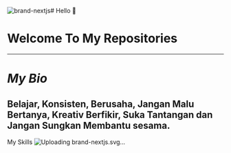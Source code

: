 ![brand-nextjs](https://github.com/Giridiwa319/Giridiwa319/assets/44721619/333fb50b-5dcb-426d-b9e5-635213ff696d)# Hello 👋
# Welcome To My Repositories
-----------------
# _My Bio_
Belajar, Konsisten, Berusaha, Jangan Malu Bertanya, Kreativ Berfikir, Suka Tantangan dan Jangan Sungkan Membantu sesama.
------------------
My Skills
![Upload<svg  xmlns="http://www.w3.org/2000/svg"  width="24"  height="24"  viewBox="0 0 24 24"  fill="none"  stroke="currentColor"  stroke-width="2"  stroke-linecap="round"  stroke-linejoin="round"  class="icon icon-tabler icons-tabler-outline icon-tabler-brand-nextjs"><path stroke="none" d="M0 0h24v24H0z" fill="none"/><path d="M9 15v-6l7.745 10.65a9 9 0 1 1 2.255 -1.993" /><path d="M15 12v-3" /></svg>ing brand-nextjs.svg…]()


